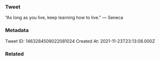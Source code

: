 ### Tweet
“As long as you live, keep learning how to live.” — Seneca

### Metadata
Tweet ID: 1463284509022081024
Created At: 2021-11-23T23:13:08.000Z

### Related

